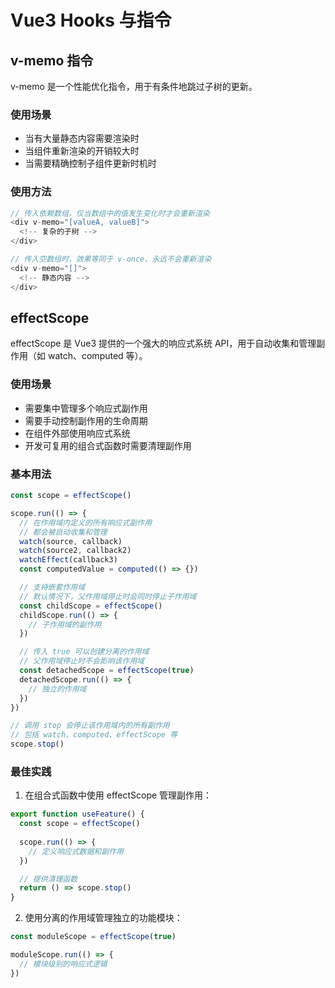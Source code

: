 # Vue3 Hooks 与指令

## v-memo 指令

v-memo 是一个性能优化指令，用于有条件地跳过子树的更新。

### 使用场景

- 当有大量静态内容需要渲染时
- 当组件重新渲染的开销较大时
- 当需要精确控制子组件更新时机时

### 使用方法

```js
// 传入依赖数组，仅当数组中的值发生变化时才会重新渲染
<div v-memo="[valueA, valueB]">
  <!-- 复杂的子树 -->
</div>

// 传入空数组时，效果等同于 v-once，永远不会重新渲染
<div v-memo="[]">
  <!-- 静态内容 -->
</div>
```

## effectScope

effectScope 是 Vue3 提供的一个强大的响应式系统 API，用于自动收集和管理副作用（如 watch、computed 等）。

### 使用场景

- 需要集中管理多个响应式副作用
- 需要手动控制副作用的生命周期
- 在组件外部使用响应式系统
- 开发可复用的组合式函数时需要清理副作用

### 基本用法

```js
const scope = effectScope()

scope.run(() => {
  // 在作用域内定义的所有响应式副作用
  // 都会被自动收集和管理
  watch(source, callback)
  watch(source2, callback2)
  watchEffect(callback3)
  const computedValue = computed(() => {})

  // 支持嵌套作用域
  // 默认情况下，父作用域停止时会同时停止子作用域
  const childScope = effectScope()
  childScope.run(() => {
    // 子作用域的副作用
  })

  // 传入 true 可以创建分离的作用域
  // 父作用域停止时不会影响该作用域
  const detachedScope = effectScope(true)
  detachedScope.run(() => {
    // 独立的作用域
  })
})

// 调用 stop 会停止该作用域内的所有副作用
// 包括 watch、computed、effectScope 等
scope.stop()
```

### 最佳实践

1. 在组合式函数中使用 effectScope 管理副作用：

```js
export function useFeature() {
  const scope = effectScope()
  
  scope.run(() => {
    // 定义响应式数据和副作用
  })

  // 提供清理函数
  return () => scope.stop()
}
```

2. 使用分离的作用域管理独立的功能模块：

```js
const moduleScope = effectScope(true)

moduleScope.run(() => {
  // 模块级别的响应式逻辑
})
```
